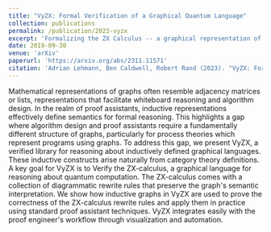 ```yaml
---
title: "VyZX: Formal Verification of a Graphical Quantum Language"
collection: publications
permalink: /publication/2023-vyzx
excerpt: 'Formalizing the ZX Calculus -- a graphical representation of quantum circuits -- in Coq'
date: 2019-09-30
venue: 'arXiv'
paperurl: 'https://arxiv.org/abs/2311.11571'
citation: 'Adrian Lehmann, Ben Caldwell, Robert Rand (2023). "VyZX: Formal Verification of a Graphical Quantum Language". Preprint'
---
```

Mathematical representations of graphs often resemble adjacency matrices or lists, representations that facilitate whiteboard reasoning and algorithm design. In the realm of proof assistants, inductive representations effectively define semantics for formal reasoning. This highlights a gap where algorithm design and proof assistants require a fundamentally different structure of graphs, particularly for process theories which represent programs using graphs. To address this gap, we present VyZX, a verified library for reasoning about inductively defined graphical languages. These inductive constructs arise naturally from category theory definitions. A key goal for VyZX is to Verify the ZX-calculus, a graphical language for reasoning about quantum computation. The ZX-calculus comes with a collection of diagrammatic rewrite rules that preserve the graph's semantic interpretation. We show how inductive graphs in VyZX are used to prove the correctness of the ZX-calculus rewrite rules and apply them in practice using standard proof assistant techniques. VyZX integrates easily with the proof engineer's workflow through visualization and automation. 